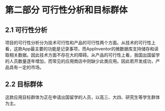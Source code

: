 # 第二部分 可行性分析和目标群体

## 2.1 可行性分析

项目的可行性分析分为技术可行性和产品的可行性两个方面。从技术的可行性上看，这款App最主要的功能是记录事项，而AppInventor的微数据库支持储存和读取相关数据。因此技术方面不存在大的障碍。从产品的可行性上看，我国出国留学的人员数量逐年增加，而常见的应用商店中则缺少此类应用。因此若开发成功，产品具有一定的市场。

## 2.2 目标群体

这款应用目标群体为正在申请出国留学的人员，以高三、大四、研究生等学生群体为主。